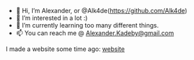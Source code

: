 - 👋 Hi, I’m Alexander, or @Alk4de(https://github.com/Alk4de)
- 👀 I’m interested in a lot :)
- 🌱 I’m currently learning too many different things.
- 📫 You can reach me @ Alexander.Kadeby@gmail.com

I made a website some time ago:
[website](https://alk4de.github.io/)

<!---
Alk4de/Alk4de is a ✨ special ✨ repository because its `README.md` (this file) appears on your GitHub profile.
You can click the Preview link to take a look at your changes.
--->
